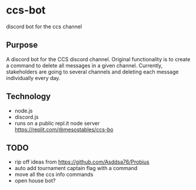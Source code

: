 # ccs-bot

discord bot for the ccs channel

## Purpose

A discord bot for the CCS discord channel. Original functionality is to create a command to delete all messages in a given channel. Currently, stakeholders are going to several channels and deleting each message individually every day.

## Technology

- node.js
- discord.js
- runs on a public repl.it node server https://replit.com/@mesostables/ccs-bo

## TODO

- rip off ideas from https://github.com/Asddsa76/Probius
- auto add tournament captain flag with a command
- move all the ccs info commands
- open house bot?
